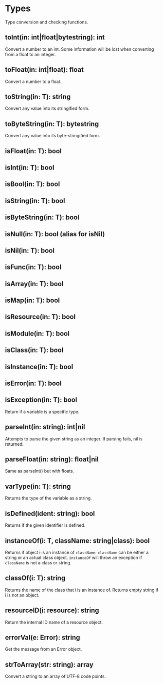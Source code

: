 # Types

Type conversion and checking functions.

## toInt(in: int|float|bytestring): int

Convert a number to an int. Some information will be lost when converting from a float to an integer.

## toFloat(in: int|float): float

Convert a number to a float.

## toString(in: T): string

Convert any value into its stringified form.

## toByteString(in: T): bytestring

Convert any value into its byte-stringified form.

## isFloat(in: T): bool

## isInt(in: T): bool

## isBool(in: T): bool

## isString(in: T): bool

## isByteString(in: T): bool

## isNull(in: T): bool (alias for isNil)

## isNil(in: T): bool

## isFunc(in: T): bool

## isArray(in: T): bool

## isMap(in: T): bool

## isResource(in: T): bool

## isModule(in: T): bool

## isClass(in: T): bool

## isInstance(in: T): bool

## isError(in: T): bool

## isException(in: T): bool

Return if a variable is a specific type.

## parseInt(in: string): int|nil

Attempts to parse the given string as an integer. If parsing fails, nil is returned.

## parseFloat(in: string): float|nil

Same as parseInt() but with floats.

## varType(in: T): string

Returns the type of the variable as a string.

## isDefined(ident: string): bool

Returns if the given identifier is defined.

## instanceOf(i: T, className: string|class): bool

Returns if object i is an instance of `className`. `className` can be either a string or an actual class object.
`instanceOf` will throw an exception if `className` is not a class or string.

## classOf(i: T): string

Returns the name of the class that i is an instance of. Returns empty string if i is not an object.

## resourceID(i: resource): string

Return the internal ID name of a resource object.

## errorVal(e: Error): string

Get the message from an Error object.

## strToArray(str: string): array

Convert a string to an array of UTF-8 code points.
